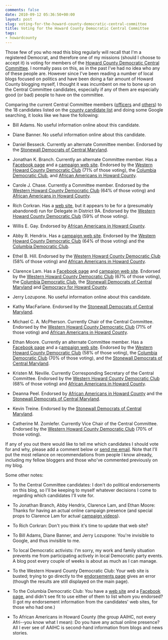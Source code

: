 ```yaml
---
comments: false
date: 2010-09-12 05:36:50+00:00
layout: post
slug: voting-for-the-howard-county-democratic-central-committee
title: Voting for the Howard County Democratic Central Committee
tags:
- howardcounty
---
```


Those few of you who read this blog regularly will recall that I'm a registered Democrat, and therefore one of my missions (should I choose to accept it) is voting for members of the [Howard County Democratic Central Committee](http://www.howardcountydems.com/). I normally pass on this, as in the past I've had no idea who any of these people are. However since I've been reading a number of local blogs focused on politics and have been doing a fair amount of Howard County blogging myself, I thought it was incumbent on me to bone up on the Central Committee candidates, especially if any of them are especially good (or bad) people to have on the committee.

Comparing the current Central Committee members ([officers](http://www.howardcountydems.com/ht/d/StaffLeaders/pid/333755) and [others](http://www.howardcountydems.com/ht/d/Staff/pid/333756)) to the 18 candidates listed on the [county candidate list](http://www.elections.state.md.us/elections/2010/candidates/CountyCandidatesList.aspx?county=2010-1-14) and doing some Google searching, it looks like we have the following:




  * Bill Adams. No useful information online about this candidate.

  * Diane Banner. No useful information online about this candidate.

  * Daniel Besseck. Currently an alternate Committee member. Endorsed by the [Stonewall Democrats of Central Maryland](http://www.stonewalldemocratsmd.org/endorsements).

  * Jonathan K. Branch. Currently an alternate Committee member. Has a [Facebook page](http://www.facebook.com/pages/Jonathan-Branch-for-Howard-County-Democratic-Central-Committee/131722430197968) and a [campaign web site](http://www.jonathankbranch.com/). Endorsed by the [Western Howard County Democratic Club](http://westernhowarddems.com/) (71% of those voting), the [Columbia Democratic Club](http://www.jonathankbranch.com/About-Us.html), and [African Americans in Howard County](http://www.explorehoward.com/news/74378/sigaty-bobo-get-nod-african-americans-howard-county/).

  * Carole J. Chase. Currently a Committee member. Endorsed by the [Western Howard County Democratic Club](http://westernhowarddems.com/) (64% of those voting) and [African Americans in Howard County](http://www.explorehoward.com/news/74378/sigaty-bobo-get-nod-african-americans-howard-county/).

  * Rich Corkran. Has a [web site](http://www.richcorkran.com/), but it appears to be for a (presumably abandoned) run for Delegate in District 9A. Endorsed by the [Western Howard County Democratic Club](http://westernhowarddems.com/) (59% of those voting).

  * Willis E.  Gay. Endorsed by [African Americans in Howard County](http://www.explorehoward.com/news/74378/sigaty-bobo-get-nod-african-americans-howard-county/).

  * Abby R. Hendrix. Has a [campaign web site](http://www.abbyhendrix.org/Vote4Abby/Welcome.html). Endorsed by the [Western Howard County Democratic Club](http://westernhowarddems.com/) (64% of those voting) and the [Columbia Democratic Club](http://www.abbyhendrix.org/Vote4Abby/About_Abby.html).

  * Ethel B. Hill. Endorsed by the [Western Howard County Democratic Club](http://westernhowarddems.com/) (58% of those voting) and [African Americans in Howard County](http://www.explorehoward.com/news/74378/sigaty-bobo-get-nod-african-americans-howard-county/).

  * Clarence Lam. Has a [Facebook page](http://www.facebook.com/ClarenceLam2010) and [campaign web site](http://clarencelam.com/). Endorsed by the [Western Howard County Democratic Club](http://westernhowarddems.com/) (67% of those voting), the [Columbia Democratic Club](http://www.youtube.com/watch?v=zeuKBndQQp8), the [Stonewall Democrats of Central Maryland](http://www.stonewalldemocratsmd.org/endorsements) and [Democracy for Howard County](http://www.democracyforhoward.com/).

  * Jerry Lozupone. No useful information online about this candidate.

  * Kathy MacFarlane. Endorsed by the [Stonewall Democrats of Central Maryland](http://www.stonewalldemocratsmd.org/endorsements).

  * Michael C. A. McPherson. Currently Chair of the Central Committee. Endorsed by the [Western Howard County Democratic Club](http://westernhowarddems.com/) (71% of those voting) and [African Americans in Howard County](http://www.explorehoward.com/news/74378/sigaty-bobo-get-nod-african-americans-howard-county/).

  * Ethan Moore. Currently an alternate Committee member. Has a [Facebook page](http://www.facebook.com/Vote4Moore) and a c[ampaign web site](http://www.vote4moore.com/). Endorsed by the [Western Howard County Democratic Club](http://westernhowarddems.com/) (58% of those voting), the [Columbia Democratic Club](http://ethanmoore.wordpress.com/2010/07/15/columbia-democratic-club-endorses-ethan-moore/) (70% of those voting), and the [Stonewall Democrats of Central Maryland](http://www.stonewalldemocratsmd.org/endorsements).

  * Kristen M. Neville. Currently Corresponding Secretary of the Central Committee. Endorsed by the [Western Howard County Democratic Club](http://westernhowarddems.com/) (68% of those voting) and [African Americans in Howard County](http://www.explorehoward.com/news/74378/sigaty-bobo-get-nod-african-americans-howard-county/).

  * Deanna Peel. Endorsed by [African Americans in Howard County](http://www.explorehoward.com/news/74378/sigaty-bobo-get-nod-african-americans-howard-county/) and the [Stonewall Democrats of Central Maryland](http://www.stonewalldemocratsmd.org/endorsements).

  * Kevin Treine. Endorsed by the [Stonewall Democrats of Central Maryland](http://www.stonewalldemocratsmd.org/endorsements).

  * Catherine M. Zomlefer. Currently Vice Chair of the Central Committee. Endorsed by the [Western Howard County Democratic Club](http://westernhowarddems.com/) (70% of those voting).



If any of you out there would like to tell me which candidates I should vote for and why, please add a comment below or [send me email](http://blog.hecker.org/about/). Note that I'll put the most reliance on recommendations from people I know already, including my fellow bloggers and those who've commented previously on my blog.

Some other notes:




  * To the Central Committee candidates: I don't do political endorsements on this blog, so I'll be keeping to myself whatever decisions I come to regarding which candidates I'll vote for.

  * To Jonathan Branch, Abby Hendrix, Clarence Lam, and Ethan Moore: Thanks for having an actual online campaign presence (and special props to Clarence Lam for actual [campaign videos](http://www.youtube.com/user/drclarence)).

  * To Rich Corkran: Don't you think it's time to update that web site?

  * To Bill Adams, Diane Banner, and Jerry Lozupone: You're invisible to Google, and thus invisible to me.

  * To local Democratic activists: I'm sorry, my work and family situation prevents me from participating actively in local Democratic party events. A blog post every couple of weeks is about as much as I can manage.


  * To the Western Howard County Democratic Club: Your web site is busted; trying to go directly to the [endorsements page](http://www.westernhowarddems.com/main/2010/08/endorsement_results_by_vote.php) gives an error (though the results are still displayed on the main page).


  * To the Columbia Democratic Club: You have a [web site](http://www.columbiademocraticclub.org/) and a [Facebook page](http://www.facebook.com/group.php?gid=28368235949), and didn't see fit to use either of them to list whom you endorsed? (I got my endorsement information from the candidates' web sites, for those who had one.)


  * To African Americans in Howard County (the group AAIHC, not every Afri--you know what I mean): Do you have any actual online presence? All I ever see of AAIHC is second-hand information from blogs and news stories.




